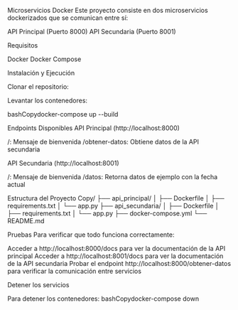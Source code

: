 Microservicios Docker
Este proyecto consiste en dos microservicios dockerizados que se comunican entre sí:

API Principal (Puerto 8000)
API Secundaria (Puerto 8001)

Requisitos

Docker
Docker Compose

Instalación y Ejecución

Clonar el repositorio:

Levantar los contenedores:

bashCopydocker-compose up --build

Endpoints Disponibles
API Principal (http://localhost:8000)

/: Mensaje de bienvenida
/obtener-datos: Obtiene datos de la API secundaria

API Secundaria (http://localhost:8001)

/: Mensaje de bienvenida
/datos: Retorna datos de ejemplo con la fecha actual

Estructura del Proyecto
Copy/
├── api_principal/
│   ├── Dockerfile
│   ├── requirements.txt
│   └── app.py
├── api_secundaria/
│   ├── Dockerfile
│   ├── requirements.txt
│   └── app.py
├── docker-compose.yml
└── README.md

Pruebas
Para verificar que todo funciona correctamente:

Acceder a http://localhost:8000/docs para ver la documentación de la API principal
Acceder a http://localhost:8001/docs para ver la documentación de la API secundaria
Probar el endpoint http://localhost:8000/obtener-datos para verificar la comunicación entre servicios

Detener los servicios

Para detener los contenedores:
bashCopydocker-compose down